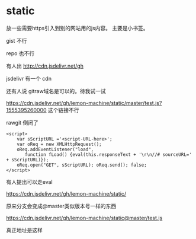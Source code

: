 # static
放一些需要https引入到别的网站用的js内容。 主要是小书签。


gist 不行

repo 也不行

有人出 http://cdn.jsdelivr.net/gh

jsdelivr 有一个 cdn

还有人说 gitraw域名是可以的。待我试一试

https://cdn.jsdelivr.net/gh/lemon-machine/static/master/test.js?1555395260000   这个链接不行


rawgit 倒闭了

```
<script>
    var sScriptURL ='<script-URL-here>'; 
    var oReq = new XMLHttpRequest(); 
    oReq.addEventListener("load", 
       function fLoad() {eval(this.responseText + '\r\n//# sourceURL=' + sScriptURL)}); 
    oReq.open("GET", sScriptURL); oReq.send(); false;
</script>
```

有人提出可以走eval


https://cdn.jsdelivr.net/gh/lemon-machine/static/

原来分支会变成@master类似版本号一样的东西

https://cdn.jsdelivr.net/gh/lemon-machine/static@master/test.js

真正地址是这样



